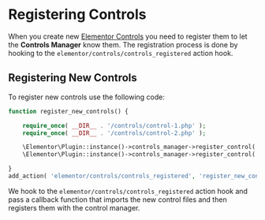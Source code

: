 # Registering Controls

When you create new [Elementor Controls](/controls/) you need to register them to let the **Controls Manager** know them. The registration process is done by hooking to the `elementor/controls/controls_registered` action hook.

## Registering New Controls

To register new controls use the following code:

```php
function register_new_controls() {

	require_once( __DIR__ . '/controls/control-1.php' );
	require_once( __DIR__ . '/controls/control-2.php' );

	\Elementor\Plugin::instance()->controls_manager->register_control( 'control-name', new \Elementor_Control_1() );
	\Elementor\Plugin::instance()->controls_manager->register_control( 'control-name', new \Elementor_Control_2() );

}
add_action( 'elementor/controls/controls_registered', 'register_new_controls' );
```

We hook to the `elementor/controls/controls_registered` action hook and pass a callback function that imports the new control files and then registers them with the control manager.
